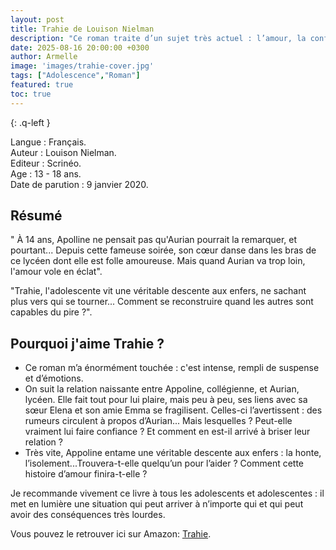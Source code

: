 ```yaml
---
layout: post
title: Trahie de Louison Nielman 
description: "Ce roman traite d’un sujet très actuel : l’amour, la confiance et l’influence des réseaux sociaux. Mais comment cette relation va-t-elle se terminer ? Un livre que je recommande vivement à tous les adolescents et adolescentes."
date: 2025-08-16 20:00:00 +0300
author: Armelle
image: 'images/trahie-cover.jpg'
tags: ["Adolescence","Roman"]
featured: true
toc: true
---
```


{: .q-left }

Langue : Français.  
Auteur : Louison Nielman.   
Editeur : Scrinéo.              
Age : 13 - 18 ans.                            
Date de parution : 9 janvier 2020.         

## Résumé

" À 14 ans, Apolline ne pensait pas qu'Aurian pourrait la remarquer, et pourtant... Depuis cette fameuse soirée, son cœur danse dans les bras de ce lycéen dont elle est folle amoureuse.
Mais quand Aurian va trop loin, l'amour vole en éclat".

"Trahie, l'adolescente vit une véritable descente aux enfers, ne sachant plus vers qui se tourner...
Comment se reconstruire quand les autres sont capables du pire ?".

## Pourquoi j'aime Trahie ?

- Ce roman m’a énormément touchée : c'est intense, rempli de suspense et d’émotions. 
- On suit la relation naissante entre Appoline, collégienne, et Aurian, lycéen. Elle fait tout pour lui plaire, mais peu à peu, ses liens avec sa sœur Elena et son amie Emma se fragilisent. Celles-ci l’avertissent : des rumeurs circulent à propos d’Aurian... Mais lesquelles ? Peut-elle vraiment lui faire confiance ? Et comment en est-il arrivé à briser leur relation ?
- Très vite, Appoline entame une véritable descente aux enfers : la honte, l’isolement...Trouvera-t-elle quelqu’un pour l’aider ? Comment cette histoire d’amour finira-t-elle ?

Je recommande vivement ce livre à tous les adolescents et adolescentes : il met en lumière une situation qui peut arriver à n’importe qui et qui peut avoir des conséquences très lourdes.

Vous pouvez le retrouver ici sur Amazon: [Trahie](https://amzn.to/4n83b6y).



